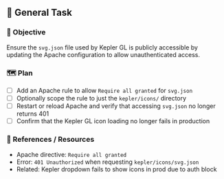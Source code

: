 ## 🧠 General Task

### 🧭 Objective

Ensure the `svg.json` file used by Kepler GL is publicly accessible by updating the Apache configuration to allow unauthenticated access.

### 🗺️ Plan

- [ ] Add an Apache rule to allow `Require all granted` for `svg.json`
- [ ] Optionally scope the rule to just the `kepler/icons/` directory
- [ ] Restart or reload Apache and verify that accessing `svg.json` no longer returns 401
- [ ] Confirm that the Kepler GL icon loading no longer fails in production

### 🔗 References / Resources

- Apache directive: `Require all granted`
- Error: `401 Unauthorized` when requesting `kepler/icons/svg.json`
- Related: Kepler dropdown fails to show icons in prod due to auth block
